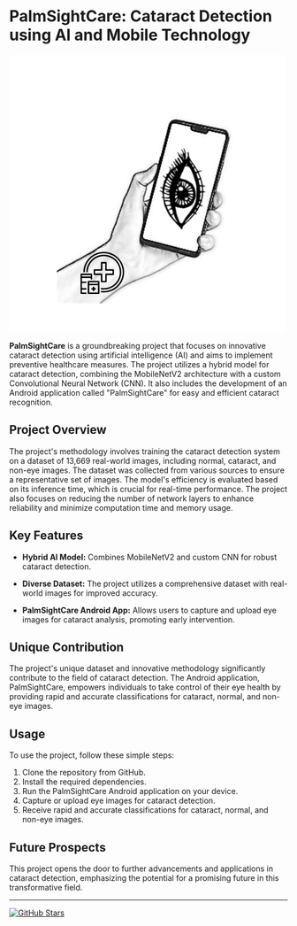 # PalmSightCare: Cataract Detection using AI and Mobile Technology

![PalmSightCare Logo](https://github.com/SuyogKhanal/palm_sight_care/blob/main/assets/logo.png)

**PalmSightCare** is a groundbreaking project that focuses on innovative cataract detection using artificial intelligence (AI) and aims to implement preventive healthcare measures. The project utilizes a hybrid model for cataract detection, combining the MobileNetV2 architecture with a custom Convolutional Neural Network (CNN). It also includes the development of an Android application called "PalmSightCare" for easy and efficient cataract recognition.

## Project Overview

The project's methodology involves training the cataract detection system on a dataset of 13,669 real-world images, including normal, cataract, and non-eye images. The dataset was collected from various sources to ensure a representative set of images. The model's efficiency is evaluated based on its inference time, which is crucial for real-time performance. The project also focuses on reducing the number of network layers to enhance reliability and minimize computation time and memory usage.

## Key Features

- **Hybrid AI Model:** Combines MobileNetV2 and custom CNN for robust cataract detection.

- **Diverse Dataset:** The project utilizes a comprehensive dataset with real-world images for improved accuracy.

- **PalmSightCare Android App:** Allows users to capture and upload eye images for cataract analysis, promoting early intervention.

## Unique Contribution

The project's unique dataset and innovative methodology significantly contribute to the field of cataract detection. The Android application, PalmSightCare, empowers individuals to take control of their eye health by providing rapid and accurate classifications for cataract, normal, and non-eye images.

## Usage

To use the project, follow these simple steps:

1. Clone the repository from GitHub.
2. Install the required dependencies.
3. Run the PalmSightCare Android application on your device.
4. Capture or upload eye images for cataract detection.
5. Receive rapid and accurate classifications for cataract, normal, and non-eye images.

## Future Prospects

This project opens the door to further advancements and applications in cataract detection, emphasizing the potential for a promising future in this transformative field.


---

[![GitHub Stars](https://img.shields.io/github/stars/SuyogKhanal/palm_sight_care.svg?style=flat&logo=github&colorB=blue&label=Stars)](https://github.com/SuyogKhanal/palm_sight_care)

